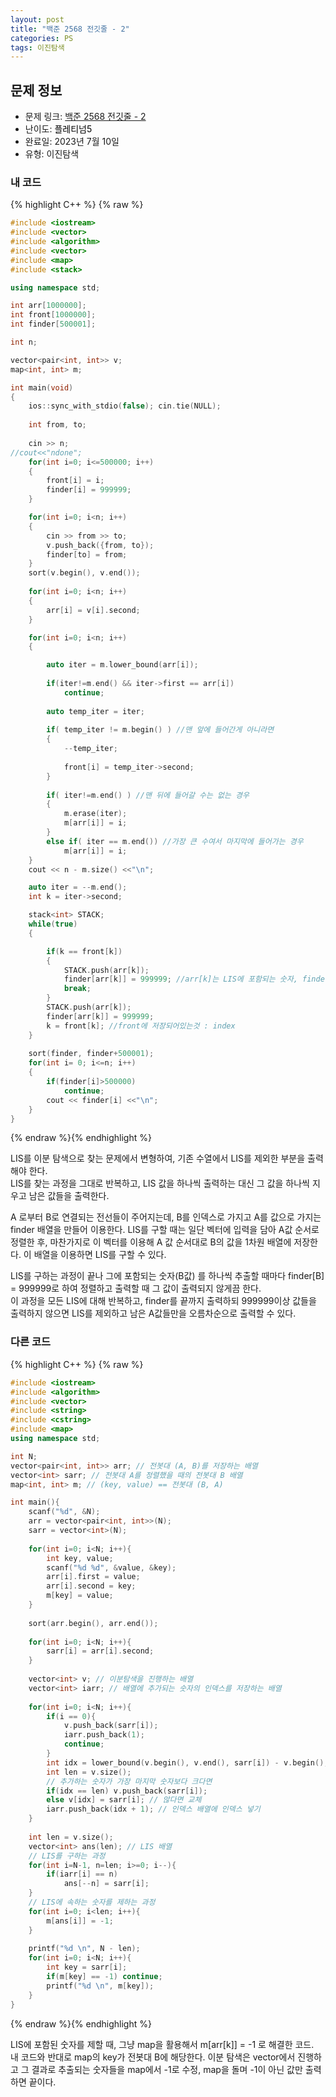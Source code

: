 ```yaml
---
layout: post
title: "백준 2568 전깃줄 - 2"
categories: PS
tags: 이진탐색
---
```


## 문제 정보
- 문제 링크: [백준 2568 전깃줄 - 2](https://www.acmicpc.net/problem/2568)
- 난이도: <span style="color:#000000">플레티넘5</span>
- 완료일: 2023년 7월 10일
- 유형: 이진탐색

### 내 코드

{% highlight C++ %} {% raw %}
```C++
#include <iostream>
#include <vector>
#include <algorithm>
#include <vector>
#include <map>
#include <stack>

using namespace std;

int arr[1000000];
int front[1000000];
int finder[500001];

int n;

vector<pair<int, int>> v;
map<int, int> m;

int main(void)
{
	ios::sync_with_stdio(false); cin.tie(NULL);
	
	int from, to;
	
	cin >> n;
//cout<<"ndone";	
	for(int i=0; i<=500000; i++)
	{
		front[i] = i;
		finder[i] = 999999;
	}	

	for(int i=0; i<n; i++)
	{
		cin >> from >> to;
		v.push_back({from, to});
		finder[to] = from;
	}
	sort(v.begin(), v.end());	
	
	for(int i=0; i<n; i++)
	{
		arr[i] = v[i].second;
	}

	for(int i=0; i<n; i++)
	{

		auto iter = m.lower_bound(arr[i]);
		
		if(iter!=m.end() && iter->first == arr[i])
			continue;
		
		auto temp_iter = iter;
		
		if( temp_iter != m.begin() ) //맨 앞에 들어간게 아니라면
		{
			--temp_iter; 
			
			front[i] = temp_iter->second;
		}		
		
		if( iter!=m.end() ) //맨 뒤에 들어갈 수는 없는 경우
		{
			m.erase(iter); 
			m[arr[i]] = i; 
		}
		else if( iter == m.end()) //가장 큰 수여서 마지막에 들어가는 경우
			m[arr[i]] = i;
	}	
	cout << n - m.size() <<"\n";

	auto iter = --m.end();
	int k = iter->second;

	stack<int> STACK;
	while(true)
	{ 

		if(k == front[k])
		{
			STACK.push(arr[k]);
			finder[arr[k]] = 999999; //arr[k]는 LIS에 포함되는 숫자, finder에서 제거해야함
			break;
		}			
		STACK.push(arr[k]);
		finder[arr[k]] = 999999;
		k = front[k]; //front에 저장되어있는것 : index 
	}
	
	sort(finder, finder+500001);
	for(int i= 0; i<=n; i++)
	{
		if(finder[i]>500000)
			continue;
		cout << finder[i] <<"\n";	
	}
}
```
{% endraw %}{% endhighlight %}

LIS를 이분 탐색으로 찾는 문제에서 변형하여, 기존 수열에서 LIS를 제외한 부분을 출력해야 한다.  
LIS를 찾는 과정을 그대로 반복하고, LIS 값을 하나씩 출력하는 대신 그 값을 하나씩 지우고 남은 값들을 출력한다.  

A 로부터 B로 연결되는 전선들이 주어지는데, B를 인덱스로 가지고 A를 값으로 가지는 finder 배열을 만들어 이용한다. LIS를 구할 때는 일단 벡터에 입력을 담아 A값 순서로 정렬한 후, 마찬가지로 이 벡터를 이용해 A 값 순서대로 B의 값을 1차원 배열에 저장한다. 이 배열을 이용하면 LIS를 구할 수 있다.

LIS를 구하는 과정이 끝나 그에 포함되는 숫자(B값) 를 하나씩 추출할 때마다 finder[B] = 999999로 하여 정렬하고 출력할 때 그 값이 출력되지 않게끔 한다.  
이 과정을 모든 LIS에 대해 반복하고, finder를 끝까지 출력하되 999999이상 값들을 출력하지 않으면 LIS를 제외하고 남은 A값들만을 오름차순으로 출력할 수 있다.  

### 다른 코드

{% highlight C++ %} {% raw %}
```C++
#include <iostream>
#include <algorithm>
#include <vector>
#include <string>
#include <cstring>
#include <map>
using namespace std;

int N;
vector<pair<int, int>> arr; // 전봇대 (A, B)를 저장하는 배열
vector<int> sarr; // 전봇대 A를 정렬했을 때의 전봇대 B 배열
map<int, int> m; // (key, value) == 전봇대 (B, A)

int main(){
	scanf("%d", &N);
	arr = vector<pair<int, int>>(N);
	sarr = vector<int>(N);
	
	for(int i=0; i<N; i++){
		int key, value;
		scanf("%d %d", &value, &key);
		arr[i].first = value;
		arr[i].second = key;
		m[key] = value;
	}
	
	sort(arr.begin(), arr.end());
	
	for(int i=0; i<N; i++){
		sarr[i] = arr[i].second;
	}
	
	vector<int> v; // 이분탐색을 진행하는 배열
	vector<int> iarr; // 배열에 추가되는 숫자의 인덱스를 저장하는 배열
	
	for(int i=0; i<N; i++){
		if(i == 0){
			v.push_back(sarr[i]);
			iarr.push_back(1);
			continue;
		}
		int idx = lower_bound(v.begin(), v.end(), sarr[i]) - v.begin();
		int len = v.size();
		// 추가하는 숫자가 가장 마지막 숫자보다 크다면
		if(idx == len) v.push_back(sarr[i]);
		else v[idx] = sarr[i]; // 않다면 교체
		iarr.push_back(idx + 1); // 인덱스 배열에 인덱스 넣기
	}
	
	int len = v.size();
	vector<int> ans(len); // LIS 배열
	// LIS를 구하는 과정
	for(int i=N-1, n=len; i>=0; i--){
		if(iarr[i] == n)
			ans[--n] = sarr[i];
	}
	// LIS에 속하는 숫자를 제하는 과정
	for(int i=0; i<len; i++){
		m[ans[i]] = -1;
	}
	
	printf("%d \n", N - len);
	for(int i=0; i<N; i++){
		int key = sarr[i];
		if(m[key] == -1) continue;
		printf("%d \n", m[key]);
	}
}
```
{% endraw %}{% endhighlight %}

LIS에 포함된 숫자를 제할 때, 그냥 map을 활용해서 m[arr[k]] = -1 로 해결한 코드.  
내 코드와 반대로 map의 key가 전봇대 B에 해당한다. 이분 탐색은 vector에서 진행하고 그 결과로 추출되는 숫자들을 map에서 -1로 수정, map을 돌며 -1이 아닌 값만 출력하면 끝이다.  

